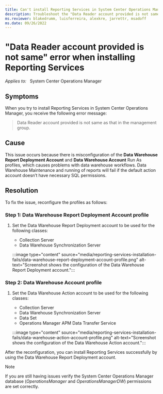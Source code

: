```yaml
---
title: Can't install Reporting Services in System Center Operations Manager
description: Troubleshoot the "Data Reader account provided is not same" error when installing Reporting Services in System Center Operations Manager.
ms.reviewer: blakedrumm, luisferreira, alexkre, jarrettr, msadoff
ms.date: 09/26/2022
---
```

# "Data Reader account provided is not same" error when installing Reporting Services

_Applies to:_ &nbsp; System Center Operations Manager

## Symptoms

When you try to install Reporting Services in System Center Operations Manager, you receive the following error message:

> Data Reader account provided is not same as that in the management group.

## Cause

This issue occurs because there is misconfiguration of the **Data Warehouse Report Deployment Account** and **Data Warehouse Account** Run As profiles, which causes problems with data warehouse workflows. Data Warehouse Maintenance and running of reports will fail if the default action account doesn’t have necessary SQL permissions.

## Resolution

To fix the issue, reconfigure the profiles as follows:

### Step 1: Data Warehouse Report Deployment Account profile

1. Set the Data Warehouse Report Deployment account to be used for the following classes:

    - Collection Server
    - Data Warehouse Synchronization Server

    :::image type="content" source="media/reporting-services-installation-fails/data-warehouse-report-deployment-account-profile.png" alt-text="Screenshot shows the configuration of the Data Warehouse Report Deployment account.":::

### Step 2: Data Warehouse Account profile

1. Set the Data Warehouse Action account to be used for the following classes:

    - Collection Server
    - Data Warehouse Synchronization Server
    - Data Set
    - Operations Manager APM Data Transfer Service

    :::image type="content" source="media/reporting-services-installation-fails/data-warehouse-action-account-profile.png" alt-text="Screenshot shows the configuration of the Data Warehouse Action account.":::

After the reconfiguration, you can install Reporting Services successfully by using the Data Warehouse Report Deployment account.

> [!NOTE]
> If you are still having issues verify the System Center Operations Manager database (*OperationsManager* and *OperationsManagerDW*) permissions are set correctly.
